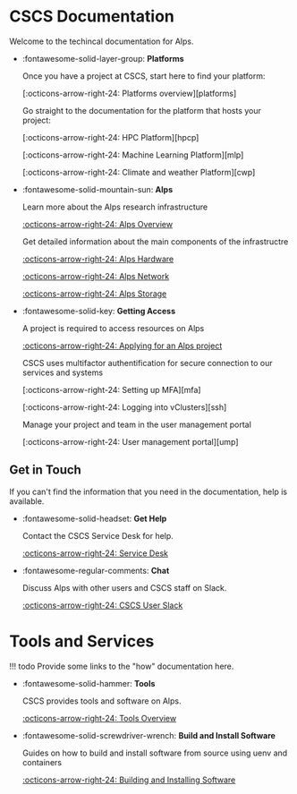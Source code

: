 # CSCS Documentation

Welcome to the techincal documentation for Alps.

<div class="grid cards" markdown>

-   :fontawesome-solid-layer-group: __Platforms__

    Once you have a project at CSCS, start here to find your platform:

    [:octicons-arrow-right-24: Platforms overview][platforms]

    Go straight to the documentation for the platform that hosts your project:

    [:octicons-arrow-right-24: HPC Platform][hpcp]

    [:octicons-arrow-right-24: Machine Learning Platform][mlp]

    [:octicons-arrow-right-24: Climate and weather Platform][cwp]

-   :fontawesome-solid-mountain-sun: __Alps__

    Learn more about the Alps research infrastructure

    [:octicons-arrow-right-24: Alps Overview](alps/index.md)

    Get detailed information about the main components of the infrastructre

    [:octicons-arrow-right-24: Alps Hardware](alps/hardware.md)

    [:octicons-arrow-right-24: Alps Network](alps/network.md)

    [:octicons-arrow-right-24: Alps Storage](alps/storage.md)


-   :fontawesome-solid-key: __Getting Access__

    A project is required to access resources on Alps

    [:octicons-arrow-right-24: Applying for an Alps project](https://www.cscs.ch/user-lab/applying-for-accounts)

    CSCS uses multifactor authentification for secure connection to our services and systems

    [:octicons-arrow-right-24: Setting up MFA][mfa]

    [:octicons-arrow-right-24: Logging into vClusters][ssh]

    Manage your project and team in the user management portal

    [:octicons-arrow-right-24: User management portal][ump]

</div>

## Get in Touch

If you can't find the information that you need in the documentation, help is available.

<div class="grid cards" markdown>

-   :fontawesome-solid-headset: __Get Help__

    Contact the CSCS Service Desk for help.

    [:octicons-arrow-right-24: Service Desk](https://jira.cscs.ch/plugins/servlet/desk)

-   :fontawesome-regular-comments: __Chat__

    Discuss Alps with other users and CSCS staff on Slack.

    [:octicons-arrow-right-24: CSCS User Slack](https://cscs-users.slack.com/)

</div>

# Tools and Services

!!! todo
    Provide some links to the "how" documentation here.

<div class="grid cards" markdown>

-   :fontawesome-solid-hammer: __Tools__

    CSCS provides tools and software on Alps.

    [:octicons-arrow-right-24: Tools Overview](tools/index.md)

-   :fontawesome-solid-screwdriver-wrench: __Build and Install Software__

    Guides on how to build and install software from source using uenv and containers

    [:octicons-arrow-right-24: Building and Installing Software](build-install/index.md)

</div>

